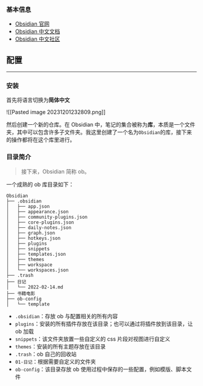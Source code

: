 ### 基本信息

- [Obsidian 官网](https://link.zhihu.com/?target=https%3A//obsidian.md/)
- [Obsidian 中文文档](https://link.zhihu.com/?target=https%3A//publish.obsidian.md/help-zh/%25E7%2594%25B1%25E6%25AD%25A4%25E5%25BC%2580%25E5%25A7%258B)
- [Obsidian 中文社区](https://link.zhihu.com/?target=https%3A//forum-zh.obsidian.md/)

## 配置

---

### 安装

首先将语言切换为**简体中文**

![[Pasted image 20231201232809.png]]

然后创建一个新的仓库。在 Obsidian 中，笔记的集合被称为**库**，本质是一个文件夹，其中可以包含许多子文件夹。我这里创建了一个名为`Obsidian`的库，接下来的操作都将在这个库里进行。

### 目录简介

> 接下来，Obsidian 简称 ob。

一个成熟的 ob 库目录如下：

```text
Obsidian
├── .obsidian
│   ├── app.json
│   ├── appearance.json
│   ├── community-plugins.json
│   ├── core-plugins.json
│   ├── daily-notes.json
│   ├── graph.json
│   ├── hotkeys.json
│   ├── plugins
│   ├── snippets
│   ├── templates.json
│   ├── themes
│   ├── workspace
│   └── workspaces.json
├── .trash
├── 日记
│   └── 2022-02-14.md
├── 书籍电影
├── ob-config
│   └── template
```

- `.obsidian`：存放 ob 与配置相关的所有内容
- `plugins`：安装的所有插件存放在该目录；也可以通过将插件放到该目录，让 ob 加载
- `snippets`：该文件夹放置一些自定义的 css 片段对视图进行自定义
- `themes`：安装的所有主题存放在该目录
- `.trash`：ob 自己的回收站
- `01-日记`：根据需要自定义的文件夹
- `ob-config`：该目录存放 ob 使用过程中保存的一些配置，例如模版、脚本文件